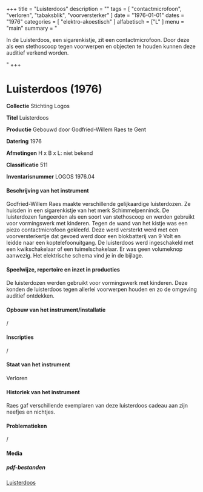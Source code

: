 ﻿+++
title = "Luisterdoos"
description = ""
tags = [
    "contactmicrofoon",
"verloren",
"tabaksblik",
"voorversterker"
]
date = "1976-01-01"
dates = "1976"
categories = [
    "elektro-akoestisch"
]
alfabetisch = ["L"
]
menu = "main"
summary = "<p>In de Luisterdoos, een sigarenkistje, zit een contactmicrofoon. Door deze als een stethoscoop tegen voorwerpen en objecten te houden kunnen deze auditief verkend worden.  </p>"
+++

# Luisterdoos (1976)


**Collectie**
Stichting Logos

**Titel**
Luisterdoos

**Productie**
Gebouwd door Godfried-Willem Raes te Gent

**Datering**
1976

**Afmetingen**
H x B x L: niet bekend

**Classificatie**
511

**Inventarisnummer**
LOGOS 1976.04

#### Beschrijving van het instrument
Godfried-Willem Raes maakte verschillende gelijkaardige luisterdozen. Ze huisden in een sigarenkistje van het merk Schimmelpenninck. De luisterdozen fungeerden als een soort van stethoscoop en werden gebruikt voor vormingswerk met kinderen. Tegen de wand van het kistje was een piezo contactmicrofoon gekleefd. Deze werd versterkt werd met een voorversterkertje dat gevoed werd door een blokbatterij van 9 Volt en leidde naar een koptelefoonuitgang. De luisterdoos werd ingeschakeld met een kwikschakelaar of een tuimelschakelaar. Er was geen volumeknop aanwezig. Het elektrische schema vind je in de bijlage.

#### Speelwijze, repertoire en inzet in producties
De luisterdozen werden gebruikt voor vormingswerk met kinderen. Deze konden de luisterdoos tegen allerlei voorwerpen houden en zo de omgeving auditief ontdekken.

#### Opbouw van het instrument/installatie
/

#### Inscripties
/

#### Staat van het instrument
Verloren

#### Historiek van het instrument
Raes gaf verschillende exemplaren van deze luisterdoos cadeau aan zijn neefjes en nichtjes.

#### Problematieken
/

#### Media

##### pdf-bestanden
[Luisterdoos](/logoscollectie/pdf/Luisterdoos/Luisterdoos%20schema.pdf)

